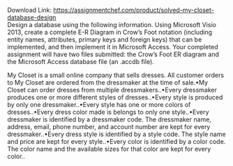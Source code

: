 Download Link: https://assignmentchef.com/product/solved-my-closet-database-design
<br>
Design a database using the following information. Using Microsoft Visio 2013, create a complete E-R Diagram in Crow’s Foot notation (including entity names, attributes, primary keys and foreign keys) that can be implemented, and then implement it in Microsoft Access. Your completed assignment will have two files submitted: the Crow’s Foot ER diagram and the Microsoft Access database file (an .accdb file).

My Closet is a small online company that sells dresses. All customer orders to My Closet are ordered from the dressmaker at the time of sale.•My Closet can order dresses from multiple dressmakers..•Every dressmaker produces one or more different styles of dresses..•Every style is produced by only one dressmaker..•Every style has one or more colors of dresses..•Every dress color made is belongs to only one style..•Every dressmaker is identified by a dressmaker code. The dressmaker name, address, email, phone number, and account number are kept for every dressmaker..•Every dress style is identified by a style code. The style name and price are kept for every style..•Every color is identified by a color code. The color name and the available sizes for that color are kept for every color..